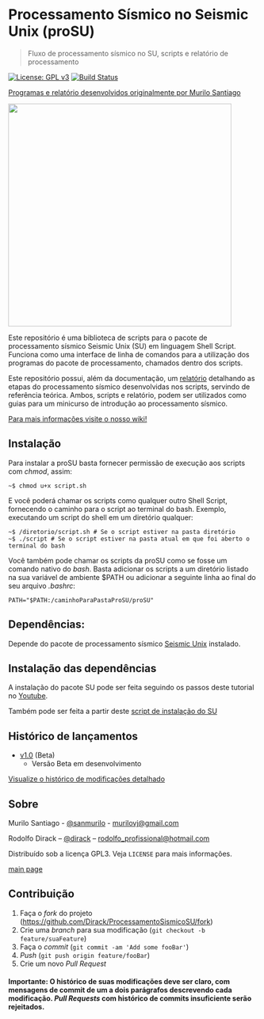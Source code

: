 # Processamento Sísmico no Seismic Unix (proSU)
>Fluxo de processamento sísmico no SU, scripts e relatório de processamento

 [![License: GPL v3](https://img.shields.io/badge/License-GPLv3-blue.svg)](https://www.gnu.org/licenses/gpl-3.0) [![Build Status](https://travis-ci.org/Dirack/proSU.svg?branch=master)](https://travis-ci.org/Dirack/proSU)

[Programas e relatório desenvolvidos originalmente por Murilo Santiago](https://github.com/sanmurilo)

<img src="https://user-images.githubusercontent.com/30205197/78612633-31627e80-7840-11ea-8813-785ef1ed92bf.jpg" width="450">

Este repositório é uma biblioteca de scripts para o pacote de processamento sísmico Seismic Unix (SU) em 
linguagem Shell Script. Funciona como uma interface de linha de comandos para a utilização dos programas do pacote
 de processamento, chamados dentro dos scripts.

Este repositório possui, além da documentação, um [relatório](https://github.com/Dirack/relatorio-original-proSU.git) detalhando as etapas do processamento sísmico desenvolvidas nos scripts, servindo de referência teórica. Ambos, scripts e relatório, podem ser utilizados como guias para um minicurso de introdução ao processamento sísmico.

[Para mais informações visite o nosso wiki!](https://github.com/Dirack/ProcessamentoSismicoSU/wiki)

## Instalação

Para instalar a proSU basta fornecer permissão de execução aos scripts com _chmod_, assim:

```shell
~$ chmod u+x script.sh
```

E você poderá chamar os scripts como qualquer outro Shell Script, fornecendo o caminho para o script ao
terminal do bash. Exemplo, executando um script do shell em um diretório qualquer:

```śhell
~$ /diretorio/script.sh # Se o script estiver na pasta diretório
~$ ./script # Se o script estiver na pasta atual em que foi aberto o terminal do bash
```

Você também pode chamar os scripts da proSU como se fosse um comando nativo do _bash_. Basta adicionar os scripts
a um diretório listado na sua variável de ambiente $PATH ou adicionar a seguinte linha ao final do seu arquivo _.bashrc_:

```shell
PATH="$PATH:/caminhoParaPastaProSU/proSU"
```

## Dependências: 

Depende do pacote de processamento sísmico [Seismic Unix](https://github.com/Dirack/SeisUnix) instalado.

## Instalação das dependências

A instalação do pacote SU pode ser feita seguindo os passos deste tutorial no [Youtube](https://www.youtube.com/watch?v=DzGCBesq8Ng).

Também pode ser feita a partir deste [script de instalação do SU](https://github.com/Dirack/Shellinclude/issues/26#issuecomment-592551654)

## Histórico de lançamentos

* [v1.0](https://github.com/Dirack/ProcessamentoSismicoSU/issues?q=is%3Aopen+is%3Aissue+milestone%3A%22proSU+v1.0-beta.1%22) (Beta)
    * Versão Beta em desenvolvimento

[Visualize o histórico de modificações detalhado](https://github.com/Dirack/ProcessamentoSismicoSU/wiki/Hist%C3%B3rico-de-vers%C3%B5es)

## Sobre

Murilo Santiago - [@sanmurilo](https://github.com/sanmurilo) - murilovj@gmail.com

Rodolfo Dirack – [@dirack](https://github.com/Dirack) – rodolfo_profissional@hotmail.com

Distribuído sob a licença GPL3. Veja `LICENSE` para mais informações.

[main page](https://github.com/Dirack/ProcessamentoSismicoSU)

## Contribuição

1. Faça o _fork_ do projeto (<https://github.com/Dirack/ProcessamentoSismicoSU/fork>)
2. Crie uma _branch_ para sua modificação (`git checkout -b feature/suaFeature`)
3. Faça o _commit_ (`git commit -am 'Add some fooBar'`)
4. _Push_ (`git push origin feature/fooBar`)
5. Crie um novo _Pull Request_

#### Importante: O histórico de suas modificações deve ser claro, com mensagens de commit de um a dois parágrafos descrevendo cada modificação. _Pull Requests_ com histórico de commits insuficiente serão rejeitados.
